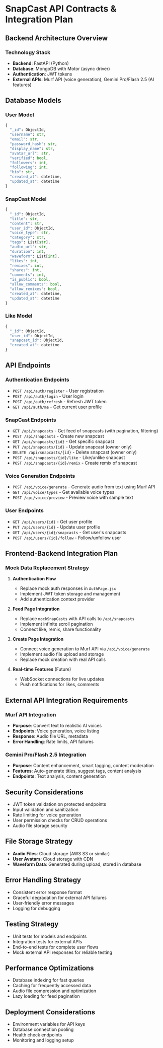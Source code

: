 # SnapCast API Contracts & Integration Plan

## Backend Architecture Overview

### Technology Stack
- **Backend**: FastAPI (Python)
- **Database**: MongoDB with Motor (async driver)
- **Authentication**: JWT tokens
- **External APIs**: Murf API (voice generation), Gemini Pro/Flash 2.5 (AI features)

## Database Models

### User Model
```python
{
  "_id": ObjectId,
  "username": str,
  "email": str,
  "password_hash": str,
  "display_name": str,
  "avatar_url": str,
  "verified": bool,
  "followers": int,
  "following": int,
  "bio": str,
  "created_at": datetime,
  "updated_at": datetime
}
```

### SnapCast Model
```python
{
  "_id": ObjectId,
  "title": str,
  "content": str,
  "user_id": ObjectId,
  "voice_type": str,
  "category": str,
  "tags": List[str],
  "audio_url": str,
  "duration": int,
  "waveform": List[int],
  "likes": int,
  "remixes": int,
  "shares": int,
  "comments": int,
  "is_public": bool,
  "allow_comments": bool,
  "allow_remixes": bool,
  "created_at": datetime,
  "updated_at": datetime
}
```

### Like Model
```python
{
  "_id": ObjectId,
  "user_id": ObjectId,
  "snapcast_id": ObjectId,
  "created_at": datetime
}
```

## API Endpoints

### Authentication Endpoints
- `POST /api/auth/register` - User registration
- `POST /api/auth/login` - User login
- `POST /api/auth/refresh` - Refresh JWT token
- `GET /api/auth/me` - Get current user profile

### SnapCast Endpoints
- `GET /api/snapcasts` - Get feed of snapcasts (with pagination, filtering)
- `POST /api/snapcasts` - Create new snapcast
- `GET /api/snapcasts/{id}` - Get specific snapcast
- `PUT /api/snapcasts/{id}` - Update snapcast (owner only)
- `DELETE /api/snapcasts/{id}` - Delete snapcast (owner only)
- `POST /api/snapcasts/{id}/like` - Like/unlike snapcast
- `POST /api/snapcasts/{id}/remix` - Create remix of snapcast

### Voice Generation Endpoints
- `POST /api/voice/generate` - Generate audio from text using Murf API
- `GET /api/voice/types` - Get available voice types
- `POST /api/voice/preview` - Preview voice with sample text

### User Endpoints
- `GET /api/users/{id}` - Get user profile
- `PUT /api/users/{id}` - Update user profile
- `GET /api/users/{id}/snapcasts` - Get user's snapcasts
- `POST /api/users/{id}/follow` - Follow/unfollow user

## Frontend-Backend Integration Plan

### Mock Data Replacement Strategy
1. **Authentication Flow**
   - Replace mock auth responses in `AuthPage.jsx`
   - Implement JWT token storage and management
   - Add authentication context provider

2. **Feed Page Integration**
   - Replace `mockSnapCasts` with API calls to `/api/snapcasts`
   - Implement infinite scroll pagination
   - Connect like, remix, share functionality

3. **Create Page Integration**
   - Connect voice generation to Murf API via `/api/voice/generate`
   - Implement audio file upload and storage
   - Replace mock creation with real API calls

4. **Real-time Features** (Future)
   - WebSocket connections for live updates
   - Push notifications for likes, comments

## External API Integration Requirements

### Murf API Integration
- **Purpose**: Convert text to realistic AI voices
- **Endpoints**: Voice generation, voice listing
- **Response**: Audio file URL, metadata
- **Error Handling**: Rate limits, API failures

### Gemini Pro/Flash 2.5 Integration  
- **Purpose**: Content enhancement, smart tagging, content moderation
- **Features**: Auto-generate titles, suggest tags, content analysis
- **Endpoints**: Text analysis, content generation

## Security Considerations
- JWT token validation on protected endpoints
- Input validation and sanitization
- Rate limiting for voice generation
- User permission checks for CRUD operations
- Audio file storage security

## File Storage Strategy
- **Audio Files**: Cloud storage (AWS S3 or similar)
- **User Avatars**: Cloud storage with CDN
- **Waveform Data**: Generated during upload, stored in database

## Error Handling Strategy
- Consistent error response format
- Graceful degradation for external API failures
- User-friendly error messages
- Logging for debugging

## Testing Strategy
- Unit tests for models and endpoints
- Integration tests for external APIs
- End-to-end tests for complete user flows
- Mock external API responses for reliable testing

## Performance Optimizations
- Database indexing for fast queries
- Caching for frequently accessed data
- Audio file compression and optimization
- Lazy loading for feed pagination

## Deployment Considerations
- Environment variables for API keys
- Database connection pooling
- Health check endpoints
- Monitoring and logging setup